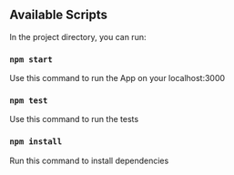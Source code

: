 

## Available Scripts

In the project directory, you can run:

### `npm start`

Use this command to run the App on your localhost:3000

### `npm test`

Use this command to run the tests


### `npm install`

Run this command to install dependencies